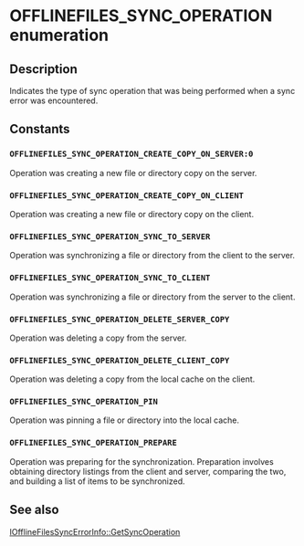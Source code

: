 # OFFLINEFILES_SYNC_OPERATION enumeration

## Description

Indicates the type of sync operation that was being performed when a sync error was encountered.

## Constants

### `OFFLINEFILES_SYNC_OPERATION_CREATE_COPY_ON_SERVER:0`

Operation was creating a new file or directory copy on the server.

### `OFFLINEFILES_SYNC_OPERATION_CREATE_COPY_ON_CLIENT`

Operation was creating a new file or directory copy on the client.

### `OFFLINEFILES_SYNC_OPERATION_SYNC_TO_SERVER`

Operation was synchronizing a file or directory from the client to the server.

### `OFFLINEFILES_SYNC_OPERATION_SYNC_TO_CLIENT`

Operation was synchronizing a file or directory from the server to the client.

### `OFFLINEFILES_SYNC_OPERATION_DELETE_SERVER_COPY`

Operation was deleting a copy from the server.

### `OFFLINEFILES_SYNC_OPERATION_DELETE_CLIENT_COPY`

Operation was deleting a copy from the local cache on the client.

### `OFFLINEFILES_SYNC_OPERATION_PIN`

Operation was pinning a file or directory into the local cache.

### `OFFLINEFILES_SYNC_OPERATION_PREPARE`

Operation was preparing for the synchronization. Preparation involves obtaining directory listings from the client and server, comparing the two, and building a list of items to be synchronized.

## See also

[IOfflineFilesSyncErrorInfo::GetSyncOperation](https://learn.microsoft.com/previous-versions/windows/desktop/api/cscobj/nf-cscobj-iofflinefilessyncerrorinfo-getsyncoperation)